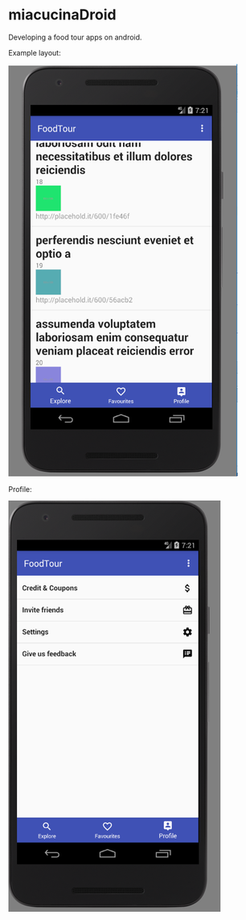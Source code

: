 # miacucinaDroid

Developing a food tour apps on android. 

Example layout:

![alt text](https://github.com/appcoreopc/miacucinaDroid/blob/master/sc1.png "Android")


Profile:

![alt text](https://github.com/appcoreopc/miacucinaDroid/blob/master/profile.png "Android layout")
